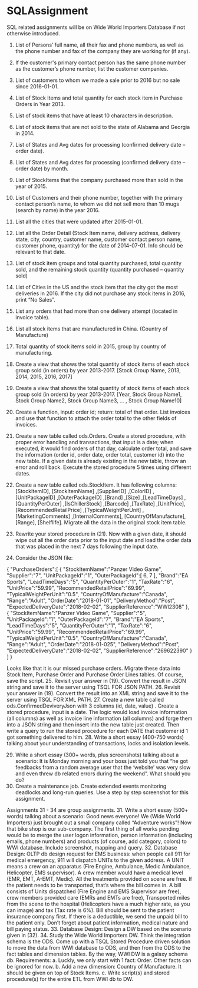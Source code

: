 # SQLAssignment

SQL related assignments will be on Wide World Importers Database if not otherwise introduced.
1.	List of Persons’ full name, all their fax and phone numbers, as well as the phone number and fax of the company they are working for (if any). 
2.	If the customer's primary contact person has the same phone number as the customer’s phone number, list the customer companies. 
3.	List of customers to whom we made a sale prior to 2016 but no sale since 2016-01-01.
4.	List of Stock Items and total quantity for each stock item in Purchase Orders in Year 2013.
5.	List of stock items that have at least 10 characters in description.
6.	List of stock items that are not sold to the state of Alabama and Georgia in 2014.
7.	List of States and Avg dates for processing (confirmed delivery date – order date).
8.	List of States and Avg dates for processing (confirmed delivery date – order date) by month.
9.	List of StockItems that the company purchased more than sold in the year of 2015.
10.	List of Customers and their phone number, together with the primary contact person’s name, to whom we did not sell more than 10  mugs (search by name) in the year 2016.




11.	List all the cities that were updated after 2015-01-01.
12.	List all the Order Detail (Stock Item name, delivery address, delivery state, city, country, customer name, customer contact person name, customer phone, quantity) for the date of 2014-07-01. Info should be relevant to that date.
13.	List of stock item groups and total quantity purchased, total quantity sold, and the remaining stock quantity (quantity purchased – quantity sold)
14.	List of Cities in the US and the stock item that the city got the most deliveries in 2016. If the city did not purchase any stock items in 2016, print “No Sales”.
15.	List any orders that had more than one delivery attempt (located in invoice table).
16.	List all stock items that are manufactured in China. (Country of Manufacture)
17.	Total quantity of stock items sold in 2015, group by country of manufacturing.
18.	Create a view that shows the total quantity of stock items of each stock group sold (in orders) by year 2013-2017. [Stock Group Name, 2013, 2014, 2015, 2016, 2017]
19.	Create a view that shows the total quantity of stock items of each stock group sold (in orders) by year 2013-2017. [Year, Stock Group Name1, Stock Group Name2, Stock Group Name3, … , Stock Group Name10] 
20.	Create a function, input: order id; return: total of that order. List invoices and use that function to attach the order total to the other fields of invoices. 






21.	Create a new table called ods.Orders. Create a stored procedure, with proper error handling and transactions, that input is a date; when executed, it would find orders of that day, calculate order total, and save the information (order id, order date, order total, customer id) into the new table. If a given date is already existing in the new table, throw an error and roll back. Execute the stored procedure 5 times using different dates. 
22.	Create a new table called ods.StockItem. It has following columns: [StockItemID], [StockItemName] ,[SupplierID] ,[ColorID] ,[UnitPackageID] ,[OuterPackageID] ,[Brand] ,[Size] ,[LeadTimeDays] ,[QuantityPerOuter] ,[IsChillerStock] ,[Barcode] ,[TaxRate]  ,[UnitPrice],[RecommendedRetailPrice] ,[TypicalWeightPerUnit] ,[MarketingComments]  ,[InternalComments], [CountryOfManufacture], [Range], [Shelflife]. Migrate all the data in the original stock item table.
23.	Rewrite your stored procedure in (21). Now with a given date, it should wipe out all the order data prior to the input date and load the order data that was placed in the next 7 days following the input date.
24.	Consider the JSON file:

{
   "PurchaseOrders":[
      {
         "StockItemName":"Panzer Video Game",
         "Supplier":"7",
         "UnitPackageId":"1",
         "OuterPackageId":[
            6,
            7
         ],
         "Brand":"EA Sports",
         "LeadTimeDays":"5",
         "QuantityPerOuter":"1",
         "TaxRate":"6",
         "UnitPrice":"59.99",
         "RecommendedRetailPrice":"69.99",
         "TypicalWeightPerUnit":"0.5",
         "CountryOfManufacture":"Canada",
         "Range":"Adult",
         "OrderDate":"2018-01-01",
         "DeliveryMethod":"Post",
         "ExpectedDeliveryDate":"2018-02-02",
         "SupplierReference":"WWI2308"
      },
      {
         "StockItemName":"Panzer Video Game",
         "Supplier":"5",
         "UnitPackageId":"1",
         "OuterPackageId":"7",
         "Brand":"EA Sports",
         "LeadTimeDays":"5",
         "QuantityPerOuter":"1",
         "TaxRate":"6",
         "UnitPrice":"59.99",
         "RecommendedRetailPrice":"69.99",
         "TypicalWeightPerUnit":"0.5",
         "CountryOfManufacture":"Canada",
         "Range":"Adult",
         "OrderDate":"2018-01-025",
         "DeliveryMethod":"Post",
         "ExpectedDeliveryDate":"2018-02-02",
         "SupplierReference":"269622390"
      }
   ]
}


Looks like that it is our missed purchase orders. Migrate these data into Stock Item, Purchase Order and Purchase Order Lines tables. Of course, save the script.
25.	Revisit your answer in (19). Convert the result in JSON string and save it to the server using TSQL FOR JSON PATH.
26.	Revisit your answer in (19). Convert the result into an XML string and save it to the server using TSQL FOR XML PATH.
27.	Create a new table called ods.ConfirmedDeviveryJson with 3 columns (id, date, value) . Create a stored procedure, input is a date. The logic would load invoice information (all columns) as well as invoice line information (all columns) and forge them into a JSON string and then insert into the new table just created. Then write a query to run the stored procedure for each DATE that customer id 1 got something delivered to him.
28.	Write a short essay (400-750 words) talking about your understanding of transactions, locks and isolation levels.

29.	Write a short essay (300+ words, plus screenshots) talking about a scenario: It is Monday morning and your boss just told you that “he got feedbacks from a random average user that the ‘website’ was very slow and even threw db related errors during the weekend”. What should you do?
30.	Create a maintenance job. Create extended events monitoring deadlocks and long-run queries. Use a step by step screenshot for this assignment.

Assignments 31 - 34 are group assignments. 
31.	Write a short essay (500+ words) talking about a scenario: Good news everyone! We (Wide World Importers) just brought out a small company called “Adventure works”! Now that bike shop is our sub-company. The first thing of all works pending would be to merge the user logon information, person information (including emails, phone numbers) and products (of course, add category, colors) to WWI database. Include screenshot, mapping and query.
32.	Database Design: OLTP db design request for EMS business: when people call 911 for medical emergency, 911 will dispatch UNITs to the given address. A UNIT means a crew on an apparatus (Fire Engine, Ambulance, Medic Ambulance, Helicopter, EMS supervisor). A crew member would have a medical level (EMR, EMT, A-EMT, Medic). All the treatments provided on scene are free. If the patient needs to be transported, that’s where the bill comes in. A bill consists of Units dispatched (Fire Engine and EMS Supervisor are free), crew members provided care (EMRs and EMTs are free), Transported miles from the scene to the hospital (Helicopters have a much higher rate, as you can image) and tax (Tax rate is 6%). Bill should be sent to the patient insurance company first. If there is a deductible, we send the unpaid bill to the patient only. Don’t forget about patient information, medical nature and bill paying status.
33.	Database Design: Design a DW based on the scenario given in (32).
34.	Study the Wide World Importers DW. Think the integration schema is the ODS. Come up with a TSQL Stored Procedure driven solution to move the data from WWI database to ODS, and then from the ODS to the fact tables and dimension tables. By the way, WWI DW is a galaxy schema db. Requirements:
a.	Luckly, we only start with 1 fact: Order. Other facts can be ignored for now.
b.	Add a new dimension: Country of Manufacture. It should be given on top of Stock Items.
c.	Write script(s) and stored procedure(s) for the entire ETL from WWI db to DW.
